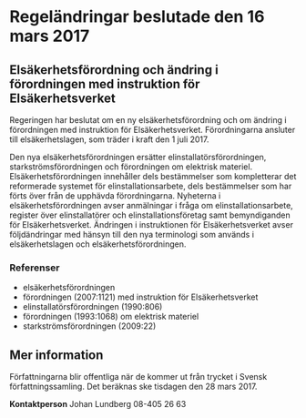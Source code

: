 # Regeländringar beslutade den 16 mars 2017

## Elsäkerhetsförordning och ändring i förordningen med instruktion för Elsäkerhetsverket

Regeringen har beslutat om en ny elsäkerhetsförordning och om ändring i förordningen med instruktion för Elsäkerhetsverket. Förordningarna ansluter till elsäkerhetslagen, som träder i kraft den 1 juli 2017\.

Den nya elsäkerhetsförordningen ersätter elinstallatörsförordningen, starkströmsförordningen och förordningen om elektrisk materiel. Elsäkerhetsförordningen innehåller dels bestämmelser som kompletterar det reformerade systemet för elinstallationsarbete, dels bestämmelser som har förts över från de upphävda förordningarna. Nyheterna i elsäkerhetsförordningen avser anmälningar i fråga om elinstallationsarbete, register över elinstallatörer och elinstallationsföretag samt bemyndiganden för Elsäkerhetsverket. Ändringen i instruktionen för Elsäkerhetsverket avser följdändringar med hänsyn till den nya terminologi som används i elsäkerhetslagen och elsäkerhetsförordningen.

### Referenser

* elsäkerhetsförordningen
* förordningen (2007:1121\) med instruktion för Elsäkerhetsverket
* elinstallatörsförordningen (1990:806\)
* förordningen (1993:1068\) om elektrisk materiel
* starkströmsförordningen (2009:22\)

## Mer information

Författningarna blir offentliga när de kommer ut från trycket i Svensk författningssamling. Det beräknas ske tisdagen den 28 mars 2017\.

**Kontaktperson**
Johan Lundberg 08\-405 26 63
